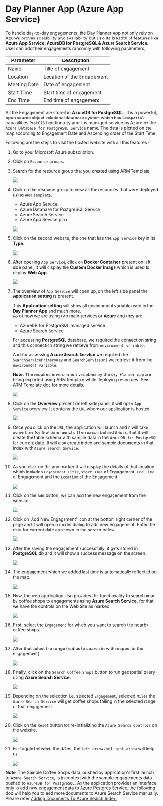# Day Planner App (Azure App Service)  

To handle day-to-day engagements, the Day Planner App not only rely on Azure’s proven scalability and availability but also its breadth of features like __Azure App Service, AzureDB for PostgreSQL & Azure Search Service__. User can add their engagements randomly with following parameters,

Parameter | Description
------------ | -------------
Name | Title of engagement
Location | Location of the Engagement
Meeting Date | Date of engagement 
Start Time | Start time of engagement
End Time | End time of engagement

All the Engagement are stored in __AzureDB for PostgreSQL__ . It is a powerful, open source object-relational database system which has `GeoSpatial` capabilities `PostGIS` functionality 
and it is managed service by Azure by the `Azure Database for PostgreSQL Service` name. The data is plotted on the map according to Engagement Date and Ascending order of the Start Time. 

Following are the steps to visit the hosted website with all this features:-

1.	Go to your Microsoft Azure subscription. 

1.	Click on `Resource groups`.

1.	Search for the resource group that you created using ARM Template.

    ![](img/image-5.png)

1.	Click on the resource group to view all the resources that were deployed using `ARM Template`.
    - Azure App Service.
    - Azure Database for PostgreSQL Service
    - Azure Search Service
    - Azure App Service plan

    ![](img/image-6.png)

1.	Click on the second website, the one that has the `App Service` key in its __Type__.

    ![](img/image-6.png)

1.  After opening `App Service`, click on __Docker Container__ present on left side panel, it will display the __Custom Docker Image__ which is used to deploy __Web App__. 

    ![](img/image-47.png)

1.	The overview of `App Service` will open up, on the left side panel the __Application setting__ is present.<br/>
    
    This __Application setting__ will show all environment variable used in the __Day Planner App__ and much more.<br/>
    As of now we are using two main services of **Azure** and they are,
    - AzureDB for PostgreSQL managed service
    - Azure Search Service
    
    For accessing __PostgreSQL__ database, we required the connection string and this connection string we retrieve from `environment variable`.

    And for accessing __Azure Search Service__ we required the `SearchServicePrimaryKey` and `SearchServiceUri` we retrieve it from the `environment variable`.

    __Note__: The required environment variables by the `Day Planner App` are being exported using ARM template while deploying resources. See <a href="ARMTemplate.md">ARM Template doc</a> for more details.
    
    ![](img/image-48.png)

1.	Click on the __Overview__ present on left side panel, it will open `App Service` overview. It contains the `URL` where our application is hosted.

    ![](img/image-7.PNG)

1.	Once you click on the `URL`, the application will launch and it will take some time for first time launch. The reason behind this is, that it will create the table schema with sample data in the `AzureDB for PostgreSQL` for current date. It will also create index and sample documents in that index with `Azure Search Service`. 

    ![](img/image-8.png)

1.	As you click on the any marker it will display the details of that location which includes `Engagement Title`, `Start Time` of Engagement, `End Time` of Engagement and the `Location` of the Engagement.

    ![](img/image-20.png)

1.	Click on the `Add` button, we can add the new engagement from the website.

    ![](img/image-9.png)

1.	Click on 'Add New Engagement' icon at the bottom right corner of the page and it will open a model dialog to add new engagement. Enter the data for current date as shown in the screen below. 

    ![](img/image-10.png)

1.	After the saving the engagement successfully, it gets stored in __PostgreSQL__ db and it will show a success message on the screen.

    ![](img/image-11.png)

1.	The engagement which we added last time is automatically reflected on the map.

    ![](img/image-12.png)

1.	Now, the web application also provides the functionality to search near-by coffee shops to engagements using __Azure Search Service__, for that we have the controls on the Web Site as marked.

    ![](img/image-13.png)

1.	First, select the `Engagement` for which you want to search the nearby coffee shops.

    ![](img/image-14.png)

1.	After that select the range (radius to search in with respect to the engagement).

    ![](img/image-15.png)

1.	Finally, click on the `Search Coffee Shops` button to run geospatial query using __Azure Search Service__. 

    ![](img/image-16.png)

1.	Depending on the selection i.e. selected `Engagement`, selected `Miles` the `Azure Search Service` will get coffee shops falling in the selected range of that engagement.

    ![](img/image-17.png)

1.	Click on the `Reset` button for re-initializing the `Azure Search Controls` on the website.

    ![](img/image-18.png)

1.	For toggle between the dates, the `left arrow` and `right arrow` will help us.

    ![](img/image-19.png)

__Note__: The Sample Coffee Shops data, pushed by application's first launch to `Azure Search Service`, is in context with the sample engagements data pushed to `AzureDB for PostgreSQL`. As the application provides an interface only to add new engagement data to Azure Postgres Service, the following doc will help you to add more documents to Azure Search Service manually. Please refer <a href="AddingDocumentsToAzureSearchIndex.md">Adding Documents To Azure Search Index.</a>   
